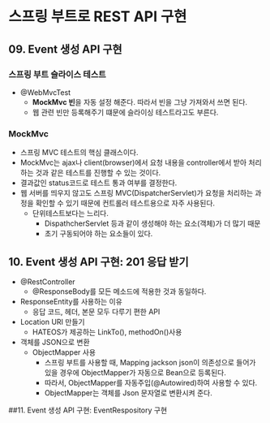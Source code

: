 스프링 부트로 REST API 구현
=======================

## 09. Event 생성 API 구현
### 스프링 부트 슬라이스 테스트
* @WebMvcTest
    - **MockMvc 빈**을 자동 설정 해준다. 따라서 빈을 그냥 가져와서 쓰면 된다.
    - 웹 관련 빈만 등록해주기 떄문에 슬라이싱 테스트라고도 부른다.

### MockMvc
* 스프링 MVC 테스트의 핵심 클래스이다.
* MockMvc는 ajax나 client(browser)에서 요청 내용을 controller에서 받아 처리하는 것과 같은 테스트를 진행할 수 있는 것이다.
* 결과값인 status코드로 테스트 통과 여부를 결정한다.
* 웹 서버를 띄우지 않고도 스프링 MVC(DispatcherServlet)가 요청을 처리하는 과정을 확인할 수 있기 때문에 컨트롤러 테스트용으로 자주 사용된다.
    - 단위테스트보다는 느리다.
        + DispathcherServlet 등과 같이 생성해야 하는 요소(객체)가 더 많기 때문
        + 초기 구동되어야 하는 요소들이 있다.

## 10. Event 생성 API 구현: 201 응답 받기
* @RestController
    - @ResponseBody를 모든 메소드에 적용한 것과 동일하다.
* ResponseEntity를 사용하는 이유
    - 응답 코드, 헤더, 본문 모두 다루기 편한 API
* Location URI 만들기
    - HATEOS가 제공하는 LinkTo(), methodOn()사용
* 객체를 JSON으로 변환
    - ObjectMapper 사용
        +  스프링 부트를 사용할 때, Mapping jackson json이 의존성으로 들어가 있을 경우에 ObjectMapper가 자동으로 Bean으로 등록된다. 
        + 따라서, ObjectMapper를 자동주입(@Autowired)하여 사용할 수 있다.
        + ObjectMapper는 객체를 Json 문자열로 변환시켜 준다.

##11. Event 생성 API 구현: EventRespository 구현